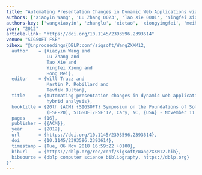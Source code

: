 ```yaml
---
title: "Automating Presentation Changes in Dynamic Web Applications via Collaborative Hybrid Analysis"
authors: ['Xiaoyin Wang', 'Lu Zhang 0023', 'Tao Xie 0001', 'Yingfei Xiong', 'Hong Mei']
authors-key: ['wangxiaoyin', 'zhanglu', 'xietao', 'xiongyingfei', 'meihong']
year: "2012"
article-link: "https://doi.org/10.1145/2393596.2393614"
venue: "SIGSOFT FSE"
bibex: "@inproceedings{DBLP:conf/sigsoft/WangZXXM12,
  author    = {Xiaoyin Wang and
               Lu Zhang and
               Tao Xie and
               Yingfei Xiong and
               Hong Mei},
  editor    = {Will Tracz and
               Martin P. Robillard and
               Tevfik Bultan},
  title     = {Automating presentation changes in dynamic web applications via collaborative
               hybrid analysis},
  booktitle = {20th {ACM} {SIGSOFT} Symposium on the Foundations of Software Engineering
               (FSE-20), SIGSOFT/FSE'12, Cary, NC, {USA} - November 11 - 16, 2012},
  pages     = {16},
  publisher = {{ACM}},
  year      = {2012},
  url       = {https://doi.org/10.1145/2393596.2393614},
  doi       = {10.1145/2393596.2393614},
  timestamp = {Tue, 06 Nov 2018 16:59:22 +0100},
  biburl    = {https://dblp.org/rec/conf/sigsoft/WangZXXM12.bib},
  bibsource = {dblp computer science bibliography, https://dblp.org}
}"
---
```

